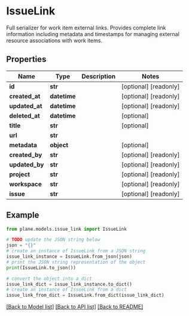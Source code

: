 # IssueLink

Full serializer for work item external links.  Provides complete link information including metadata and timestamps for managing external resource associations with work items.

## Properties

Name | Type | Description | Notes
------------ | ------------- | ------------- | -------------
**id** | **str** |  | [optional] [readonly] 
**created_at** | **datetime** |  | [optional] [readonly] 
**updated_at** | **datetime** |  | [optional] [readonly] 
**deleted_at** | **datetime** |  | [optional] 
**title** | **str** |  | [optional] 
**url** | **str** |  | 
**metadata** | **object** |  | [optional] 
**created_by** | **str** |  | [optional] [readonly] 
**updated_by** | **str** |  | [optional] [readonly] 
**project** | **str** |  | [optional] [readonly] 
**workspace** | **str** |  | [optional] [readonly] 
**issue** | **str** |  | [optional] [readonly] 

## Example

```python
from plane.models.issue_link import IssueLink

# TODO update the JSON string below
json = "{}"
# create an instance of IssueLink from a JSON string
issue_link_instance = IssueLink.from_json(json)
# print the JSON string representation of the object
print(IssueLink.to_json())

# convert the object into a dict
issue_link_dict = issue_link_instance.to_dict()
# create an instance of IssueLink from a dict
issue_link_from_dict = IssueLink.from_dict(issue_link_dict)
```
[[Back to Model list]](../README.md#documentation-for-models) [[Back to API list]](../README.md#documentation-for-api-endpoints) [[Back to README]](../README.md)


